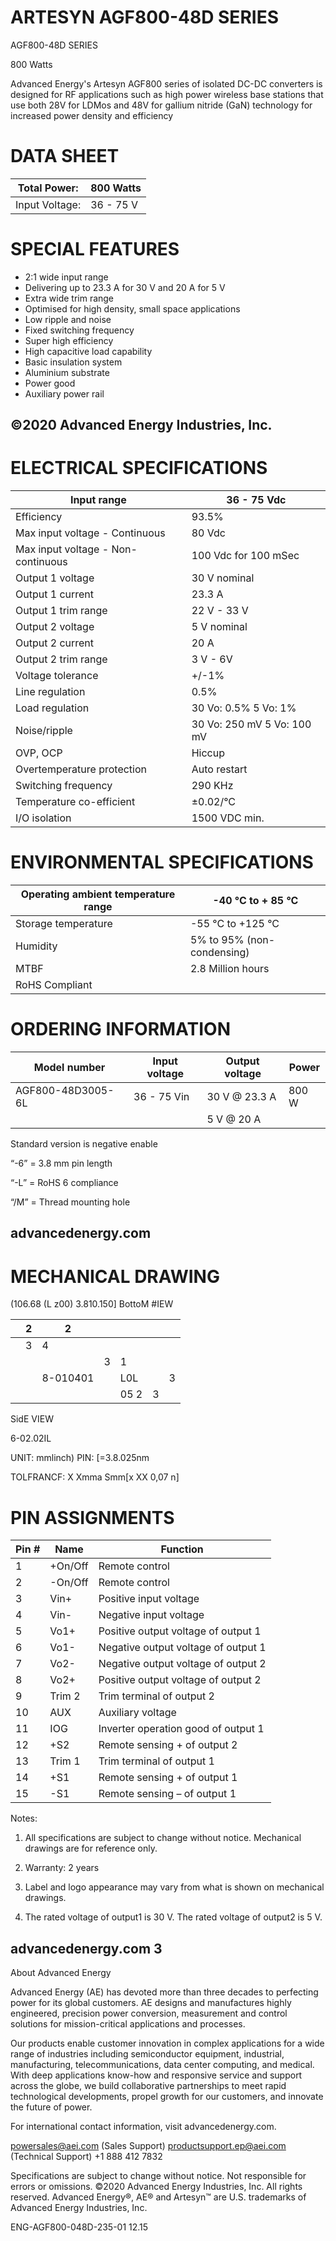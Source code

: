 # ARTESYN AGF800-48D SERIES

AGF800-48D SERIES

800 Watts

Advanced Energy's Artesyn AGF800 series of isolated DC-DC converters is designed for RF applications such as high power wireless base stations that use both 28V for LDMos and 48V for gallium nitride (GaN) technology for increased power density and efficiency

# DATA SHEET

|Total Power:|800 Watts|
|---|---|
|Input Voltage:|36 - 75 V|

# SPECIAL FEATURES

- 2:1 wide input range
- Delivering up to 23.3 A for 30 V and 20 A for 5 V
- Extra wide trim range
- Optimised for high density, small space applications
- Low ripple and noise
- Fixed switching frequency
- Super high efficiency
- High capacitive load capability
- Basic insulation system
- Aluminium substrate
- Power good
- Auxiliary power rail

©2020 Advanced Energy Industries, Inc.
---
# ELECTRICAL SPECIFICATIONS

|Input range|36 - 75 Vdc|
|---|---|
|Efficiency|93.5%|
|Max input voltage - Continuous|80 Vdc|
|Max input voltage - Non-continuous|100 Vdc for 100 mSec|
|Output 1 voltage|30 V nominal|
|Output 1 current|23.3 A|
|Output 1 trim range|22 V - 33 V|
|Output 2 voltage|5 V nominal|
|Output 2 current|20 A|
|Output 2 trim range|3 V - 6V|
|Voltage tolerance|+/-1%|
|Line regulation|0.5%|
|Load regulation|30 Vo: 0.5% 5 Vo: 1%|
|Noise/ripple|30 Vo: 250 mV 5 Vo: 100 mV|
|OVP, OCP|Hiccup|
|Overtemperature protection|Auto restart|
|Switching frequency|290 KHz|
|Temperature co-efficient|±0.02/°C|
|I/O isolation|1500 VDC min.|

# ENVIRONMENTAL SPECIFICATIONS

|Operating ambient temperature range|-40 °C to + 85 °C|
|---|---|
|Storage temperature|-55 °C to +125 °C|
|Humidity|5% to 95% (non-condensing)|
|MTBF|2.8 Million hours|
|RoHS Compliant| |

# ORDERING INFORMATION

|Model number|Input voltage|Output voltage|Power|
|---|---|---|---|
|AGF800-48D3005-6L|36 - 75 Vin|30 V @ 23.3 A|800 W|
| | |5 V @ 20 A| |

Standard version is negative enable

“-6” = 3.8 mm pin length

“-L” = RoHS 6 compliance

“/M” = Thread mounting hole

advancedenergy.com
---
# MECHANICAL DRAWING

(106.68 (L z00) 3.810.150] BottoM #IEW

| |2|2| | | | |
|---|---|---|---|---|---|---|
| |3|4| | | | |
| | | |3|1| | |
| | |8-010401| |L0L| |3|
| | | | |05 2|3| |

SidE VIEW

6-02.02IL

UNIT: mmlinch) PIN: [=3.8.025nm

TOLFRANCF: X Xmma Smm[x XX 0,07 n]

# PIN ASSIGNMENTS

|Pin #|Name|Function|
|---|---|---|
|1|+On/Off|Remote control|
|2|-On/Off|Remote control|
|3|Vin+|Positive input voltage|
|4|Vin-|Negative input voltage|
|5|Vo1+|Positive output voltage of output 1|
|6|Vo1-|Negative output voltage of output 1|
|7|Vo2-|Negative output voltage of output 2|
|8|Vo2+|Positive output voltage of output 2|
|9|Trim 2|Trim terminal of output 2|
|10|AUX|Auxiliary voltage|
|11|IOG|Inverter operation good of output 1|
|12|+S2|Remote sensing + of output 2|
|13|Trim 1|Trim terminal of output 1|
|14|+S1|Remote sensing + of output 1|
|15|-S1|Remote sensing – of output 1|

Notes:

1. All specifications are subject to change without notice. Mechanical drawings are for reference only.

2. Warranty: 2 years

3. Label and logo appearance may vary from what is shown on mechanical drawings.

4. The rated voltage of output1 is 30 V. The rated voltage of output2 is 5 V.

advancedenergy.com 3
---
About Advanced Energy

Advanced Energy (AE) has devoted more than three decades to perfecting power for its global customers. AE designs and manufactures highly engineered, precision power conversion, measurement and control solutions for mission-critical applications and processes.

Our products enable customer innovation in complex applications for a wide range of industries including semiconductor equipment, industrial, manufacturing, telecommunications, data center computing, and medical. With deep applications know-how and responsive service and support across the globe, we build collaborative partnerships to meet rapid technological developments, propel growth for our customers, and innovate the future of power.

For international contact information, visit advancedenergy.com.

powersales@aei.com (Sales Support)
productsupport.ep@aei.com (Technical Support)
+1 888 412 7832

Specifications are subject to change without notice. Not responsible for errors or omissions. ©2020 Advanced Energy Industries, Inc. All rights reserved. Advanced Energy®, AE® and Artesyn™ are U.S. trademarks of Advanced Energy Industries, Inc.

ENG-AGF800-048D-235-01 12.15